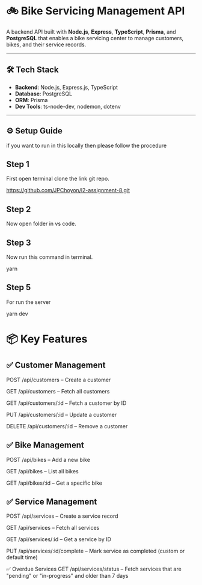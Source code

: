 # 🚲 Bike Servicing Management API

A backend API built with **Node.js**, **Express**, **TypeScript**, **Prisma**, and **PostgreSQL** that enables a bike servicing center to manage customers, bikes, and their service records.

---
## 🛠 Tech Stack

- **Backend**: Node.js, Express.js, TypeScript  
- **Database**: PostgreSQL  
- **ORM**: Prisma  
- **Dev Tools**: ts-node-dev, nodemon, dotenv  

---

## ⚙️ Setup Guide
if you want to run in this locally then please follow the procedure
## Step 1
First open terminal clone the link git repo.

https://github.com/JPChoyon/l2-assignment-8.git
## Step 2
Now open folder in vs code.

## Step 3
Now run this command in terminal.

yarn 
## Step 5
For run the server

yarn dev

# 📦 Key Features
## ✅ Customer Management
POST /api/customers – Create a customer

GET /api/customers – Fetch all customers

GET /api/customers/:id – Fetch a customer by ID

PUT /api/customers/:id – Update a customer

DELETE /api/customers/:id – Remove a customer

## ✅ Bike Management
POST /api/bikes – Add a new bike

GET /api/bikes – List all bikes

GET /api/bikes/:id – Get a specific bike

## ✅ Service Management
POST /api/services – Create a service record

GET /api/services – Fetch all services

GET /api/services/:id – Get a service by ID

PUT /api/services/:id/complete – Mark service as completed (custom or default time)

✅ Overdue Services
GET /api/services/status – Fetch services that are "pending" or "in-progress" and older than 7 days

